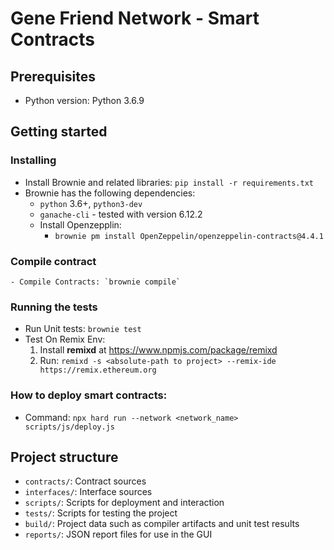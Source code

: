 # Gene Friend Network - Smart Contracts

## Prerequisites
* Python version: Python 3.6.9

## Getting started
### Installing
* Install Brownie and related libraries: `pip install -r requirements.txt`
* Brownie has the following dependencies:
    - `python` 3.6+, `python3-dev`
    - `ganache-cli` - tested with version 6.12.2
    - Install Openzepplin:
      - `brownie pm install OpenZeppelin/openzeppelin-contracts@4.4.1`

### Compile contract
    - Compile Contracts: `brownie compile`

### Running the tests
  - Run Unit tests: `brownie test`
  - Test On Remix Env:
    1. Install **remixd** at https://www.npmjs.com/package/remixd
    2. Run: `remixd -s <absolute-path to project> --remix-ide https://remix.ethereum.org`

### How to deploy smart contracts:
  - Command: `npx hard run --network <network_name> scripts/js/deploy.js`

## Project structure
  - `contracts/`: Contract sources
  - `interfaces/`: Interface sources
  - `scripts/`: Scripts for deployment and interaction
  - `tests/`: Scripts for testing the project
  - `build/`: Project data such as compiler artifacts and unit test results
  - `reports/`: JSON report files for use in the GUI
